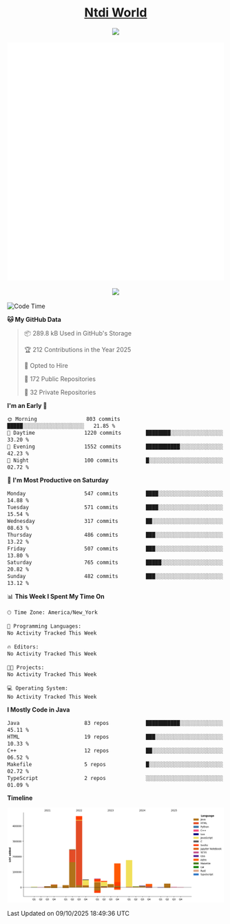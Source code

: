 <h1 align="center"><a href="https://www.ntdi.world">Ntdi World</a></h1>
<p align="center">
  <a href="https://github.com/n-tdi"><img src="https://readme-typing-svg.herokuapp.com?lines=FullStack+Developer;Web+Developer;Open-Source+Enthusiast;Java+Developer;Spigot-API%20Developer;&center=true&width=500&height=50"></a>
</p>

<div align="center">
  <img src="/github-metrics.svg"></img>
  
  <img src="https://komarev.com/ghpvc/?username=n-tdi&color=green"></img>
</div>

<!-- May use later.. idk -->
<!-- <a href="http://www.github.com/n-tdi"><img src="https://github-readme-stats.vercel.app/api?username=n-tdi&show_icons=true&hide=&count_private=true&title_color=0891b2&text_color=ffffff&icon_color=0891b2&bg_color=1c1917&hide_border=true&show_icons=true" alt="n-tdi's GitHub stats" /></a> -->

<!--START_SECTION:waka-->
![Code Time](http://img.shields.io/badge/Code%20Time-324%20hrs%2046%20mins-blue)

**🐱 My GitHub Data** 

> 📦 289.8 kB Used in GitHub's Storage 
 > 
> 🏆 212 Contributions in the Year 2025
 > 
> 💼 Opted to Hire
 > 
> 📜 172 Public Repositories 
 > 
> 🔑 32 Private Repositories 
 > 
**I'm an Early 🐤** 

```text
🌞 Morning                803 commits         █████░░░░░░░░░░░░░░░░░░░░   21.85 % 
🌆 Daytime                1220 commits        ████████░░░░░░░░░░░░░░░░░   33.20 % 
🌃 Evening                1552 commits        ███████████░░░░░░░░░░░░░░   42.23 % 
🌙 Night                  100 commits         █░░░░░░░░░░░░░░░░░░░░░░░░   02.72 % 
```
📅 **I'm Most Productive on Saturday** 

```text
Monday                   547 commits         ████░░░░░░░░░░░░░░░░░░░░░   14.88 % 
Tuesday                  571 commits         ████░░░░░░░░░░░░░░░░░░░░░   15.54 % 
Wednesday                317 commits         ██░░░░░░░░░░░░░░░░░░░░░░░   08.63 % 
Thursday                 486 commits         ███░░░░░░░░░░░░░░░░░░░░░░   13.22 % 
Friday                   507 commits         ███░░░░░░░░░░░░░░░░░░░░░░   13.80 % 
Saturday                 765 commits         █████░░░░░░░░░░░░░░░░░░░░   20.82 % 
Sunday                   482 commits         ███░░░░░░░░░░░░░░░░░░░░░░   13.12 % 
```


📊 **This Week I Spent My Time On** 

```text
🕑︎ Time Zone: America/New_York

💬 Programming Languages: 
No Activity Tracked This Week

🔥 Editors: 
No Activity Tracked This Week

🐱‍💻 Projects: 
No Activity Tracked This Week

💻 Operating System: 
No Activity Tracked This Week
```

**I Mostly Code in Java** 

```text
Java                     83 repos            ███████████░░░░░░░░░░░░░░   45.11 % 
HTML                     19 repos            ███░░░░░░░░░░░░░░░░░░░░░░   10.33 % 
C++                      12 repos            ██░░░░░░░░░░░░░░░░░░░░░░░   06.52 % 
Makefile                 5 repos             █░░░░░░░░░░░░░░░░░░░░░░░░   02.72 % 
TypeScript               2 repos             ░░░░░░░░░░░░░░░░░░░░░░░░░   01.09 % 
```



**Timeline**

![Lines of Code chart](https://raw.githubusercontent.com/n-tdi/n-tdi/main/assets/bar_graph.png)


 Last Updated on 09/10/2025 18:49:36 UTC
<!--END_SECTION:waka-->
